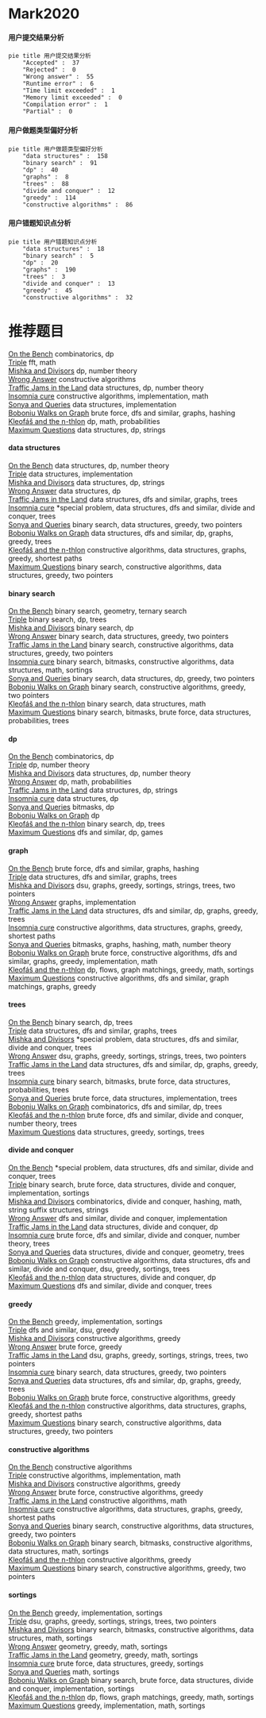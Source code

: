 # Mark2020
<!-- tabs:start -->
#### **用户提交结果分析**

```mermaid
pie title 用户提交结果分析
    "Accepted" :  37
    "Rejected" :  0
    "Wrong answer" :  55
    "Runtime error" :  6
    "Time limit exceeded" :  1
    "Memory limit exceeded" :  0
    "Compilation error" :  1
    "Partial" :  0
```
#### **用户做题类型偏好分析**

```mermaid
pie title 用户做题类型偏好分析
    "data structures" :  158
    "binary search" :  91
    "dp" :  40
    "graphs" :  8
    "trees" :  88
    "divide and conquer" :  12
    "greedy" :  114
    "constructive algorithms" :  86
```
#### **用户错题知识点分析**

```mermaid
pie title 用户错题知识点分析
    "data structures" :  18
    "binary search" :  5
    "dp" :  20
    "graphs" :  190
    "trees" :  3
    "divide and conquer" :  13
    "greedy" :  45
    "constructive algorithms" :  32
```
<!-- tabs:end -->
# 推荐题目
[On the Bench](http://codeforces.com/problemset/problem/840/C)		combinatorics,
                        dp		  
[Triple](http://codeforces.com/problemset/problem/1119/H)		fft,
                        math		  
[Mishka and Divisors](http://codeforces.com/problemset/problem/703/E)		dp,
                        number theory		  
[Wrong Answer](https://codeforces.com/contest/1130/problem/E)		constructive algorithms		  
[Traffic Jams in the Land](http://codeforces.com/problemset/problem/498/D)		data structures,
                        dp,
                        number theory		  
[Insomnia cure](http://codeforces.com/problemset/problem/148/A)		constructive algorithms,
                        implementation,
                        math		  
[Sonya and Queries](http://codeforces.com/problemset/problem/713/A)		data structures,
                        implementation		  
[Boboniu Walks on Graph](https://codeforces.com/contest/1395/problem/E)		brute force,
                        dfs and similar,
                        graphs,
                        hashing		  
[Kleofáš and the n-thlon](http://codeforces.com/problemset/problem/601/C)		dp,
                        math,
                        probabilities		  
[Maximum Questions](http://codeforces.com/problemset/problem/900/E)		data structures,
                        dp,
                        strings		  
<!-- tabs:start -->
#### **data structures**
[On the Bench](http://codeforces.com/problemset/problem/498/D)		data structures,
                        dp,
                        number theory		  
[Triple](http://codeforces.com/problemset/problem/713/A)		data structures,
                        implementation		  
[Mishka and Divisors](http://codeforces.com/problemset/problem/900/E)		data structures,
                        dp,
                        strings		  
[Wrong Answer](http://codeforces.com/problemset/problem/930/C)		data structures,
                        dp		  
[Traffic Jams in the Land](http://codeforces.com/problemset/problem/343/D)		data structures,
                        dfs and similar,
                        graphs,
                        trees		  
[Insomnia cure](http://codeforces.com/problemset/problem/1192/B)		*special problem,
                        data structures,
                        dfs and similar,
                        divide and conquer,
                        trees		  
[Sonya and Queries](http://codeforces.com/problemset/problem/1454/F)		binary search,
                        data structures,
                        greedy,
                        two pointers		  
[Boboniu Walks on Graph](http://codeforces.com/problemset/problem/708/C)		data structures,
                        dfs and similar,
                        dp,
                        graphs,
                        greedy,
                        trees		  
[Kleofáš and the n-thlon](http://codeforces.com/problemset/problem/525/D)		constructive algorithms,
                        data structures,
                        graphs,
                        greedy,
                        shortest paths		  
[Maximum Questions](http://codeforces.com/problemset/problem/1404/C)		binary search,
                        constructive algorithms,
                        data structures,
                        greedy,
                        two pointers		  
#### **binary search**
[On the Bench](http://codeforces.com/problemset/problem/1394/C)		binary search,
                        geometry,
                        ternary search		  
[Triple](http://codeforces.com/problemset/problem/932/D)		binary search,
                        dp,
                        trees		  
[Mishka and Divisors](https://codeforces.com/contest/1247/problem/E)		binary search,
                        dp		  
[Wrong Answer](http://codeforces.com/problemset/problem/1454/F)		binary search,
                        data structures,
                        greedy,
                        two pointers		  
[Traffic Jams in the Land](http://codeforces.com/problemset/problem/1404/C)		binary search,
                        constructive algorithms,
                        data structures,
                        greedy,
                        two pointers		  
[Insomnia cure](http://codeforces.com/problemset/problem/1322/B)		binary search,
                        bitmasks,
                        constructive algorithms,
                        data structures,
                        math,
                        sortings		  
[Sonya and Queries](http://codeforces.com/problemset/problem/1492/C)		binary search,
                        data structures,
                        dp,
                        greedy,
                        two pointers		  
[Boboniu Walks on Graph](http://codeforces.com/problemset/problem/1463/D)		binary search,
                        constructive algorithms,
                        greedy,
                        two pointers		  
[Kleofáš and the n-thlon](http://codeforces.com/problemset/problem/1490/G)		binary search,
                        data structures,
                        math		  
[Maximum Questions](http://codeforces.com/problemset/problem/1479/D)		binary search,
                        bitmasks,
                        brute force,
                        data structures,
                        probabilities,
                        trees		  
#### **dp**
[On the Bench](http://codeforces.com/problemset/problem/840/C)		combinatorics,
                        dp		  
[Triple](http://codeforces.com/problemset/problem/703/E)		dp,
                        number theory		  
[Mishka and Divisors](http://codeforces.com/problemset/problem/498/D)		data structures,
                        dp,
                        number theory		  
[Wrong Answer](http://codeforces.com/problemset/problem/601/C)		dp,
                        math,
                        probabilities		  
[Traffic Jams in the Land](http://codeforces.com/problemset/problem/900/E)		data structures,
                        dp,
                        strings		  
[Insomnia cure](http://codeforces.com/problemset/problem/930/C)		data structures,
                        dp		  
[Sonya and Queries](http://codeforces.com/problemset/problem/1117/F)		bitmasks,
                        dp		  
[Boboniu Walks on Graph](http://codeforces.com/problemset/problem/268/D)		dp		  
[Kleofáš and the n-thlon](http://codeforces.com/problemset/problem/932/D)		binary search,
                        dp,
                        trees		  
[Maximum Questions](http://codeforces.com/problemset/problem/1369/F)		dfs and similar,
                        dp,
                        games		  
#### **graph**
[On the Bench](https://codeforces.com/contest/1395/problem/E)		brute force,
                        dfs and similar,
                        graphs,
                        hashing		  
[Triple](http://codeforces.com/problemset/problem/343/D)		data structures,
                        dfs and similar,
                        graphs,
                        trees		  
[Mishka and Divisors](http://codeforces.com/problemset/problem/1383/A)		dsu,
                        graphs,
                        greedy,
                        sortings,
                        strings,
                        trees,
                        two pointers		  
[Wrong Answer](http://codeforces.com/problemset/problem/1239/F)		graphs,
                        implementation		  
[Traffic Jams in the Land](http://codeforces.com/problemset/problem/708/C)		data structures,
                        dfs and similar,
                        dp,
                        graphs,
                        greedy,
                        trees		  
[Insomnia cure](http://codeforces.com/problemset/problem/525/D)		constructive algorithms,
                        data structures,
                        graphs,
                        greedy,
                        shortest paths		  
[Sonya and Queries](http://codeforces.com/problemset/problem/1470/B)		bitmasks,
                        graphs,
                        hashing,
                        math,
                        number theory		  
[Boboniu Walks on Graph](http://codeforces.com/problemset/problem/1487/C)		brute force,
                        constructive algorithms,
                        dfs and similar,
                        graphs,
                        greedy,
                        implementation,
                        math		  
[Kleofáš and the n-thlon](http://codeforces.com/problemset/problem/1437/C)		dp,
                        flows,
                        graph matchings,
                        greedy,
                        math,
                        sortings		  
[Maximum Questions](http://codeforces.com/problemset/problem/1470/D)		constructive algorithms,
                        dfs and similar,
                        graph matchings,
                        graphs,
                        greedy		  
#### **trees**
[On the Bench](http://codeforces.com/problemset/problem/932/D)		binary search,
                        dp,
                        trees		  
[Triple](http://codeforces.com/problemset/problem/343/D)		data structures,
                        dfs and similar,
                        graphs,
                        trees		  
[Mishka and Divisors](http://codeforces.com/problemset/problem/1192/B)		*special problem,
                        data structures,
                        dfs and similar,
                        divide and conquer,
                        trees		  
[Wrong Answer](http://codeforces.com/problemset/problem/1383/A)		dsu,
                        graphs,
                        greedy,
                        sortings,
                        strings,
                        trees,
                        two pointers		  
[Traffic Jams in the Land](http://codeforces.com/problemset/problem/708/C)		data structures,
                        dfs and similar,
                        dp,
                        graphs,
                        greedy,
                        trees		  
[Insomnia cure](http://codeforces.com/problemset/problem/1479/D)		binary search,
                        bitmasks,
                        brute force,
                        data structures,
                        probabilities,
                        trees		  
[Sonya and Queries](http://codeforces.com/problemset/problem/1511/C)		brute force,
                        data structures,
                        implementation,
                        trees		  
[Boboniu Walks on Graph](http://codeforces.com/problemset/problem/1499/F)		combinatorics,
                        dfs and similar,
                        dp,
                        trees		  
[Kleofáš and the n-thlon](http://codeforces.com/problemset/problem/1491/E)		brute force,
                        dfs and similar,
                        divide and conquer,
                        number theory,
                        trees		  
[Maximum Questions](http://codeforces.com/problemset/problem/1466/D)		data structures,
                        greedy,
                        sortings,
                        trees		  
#### **divide and conquer**
[On the Bench](http://codeforces.com/problemset/problem/1192/B)		*special problem,
                        data structures,
                        dfs and similar,
                        divide and conquer,
                        trees		  
[Triple](http://codeforces.com/problemset/problem/1461/D)		binary search,
                        brute force,
                        data structures,
                        divide and conquer,
                        implementation,
                        sortings		  
[Mishka and Divisors](http://codeforces.com/problemset/problem/1466/G)		combinatorics,
                        divide and conquer,
                        hashing,
                        math,
                        string suffix structures,
                        strings		  
[Wrong Answer](http://codeforces.com/problemset/problem/1490/D)		dfs and similar,
                        divide and conquer,
                        implementation		  
[Traffic Jams in the Land](https://codeforces.com/contest/1483/problem/C)		data structures,
                        divide and conquer,
                        dp		  
[Insomnia cure](http://codeforces.com/problemset/problem/1491/E)		brute force,
                        dfs and similar,
                        divide and conquer,
                        number theory,
                        trees		  
[Sonya and Queries](http://codeforces.com/problemset/problem/1303/G)		data structures,
                        divide and conquer,
                        geometry,
                        trees		  
[Boboniu Walks on Graph](http://codeforces.com/problemset/problem/1494/D)		constructive algorithms,
                        data structures,
                        dfs and similar,
                        divide and conquer,
                        dsu,
                        greedy,
                        sortings,
                        trees		  
[Kleofáš and the n-thlon](http://codeforces.com/problemset/problem/1482/E)		data structures,
                        divide and conquer,
                        dp		  
[Maximum Questions](http://codeforces.com/problemset/problem/566/C)		dfs and similar,
                        divide and conquer,
                        trees		  
#### **greedy**
[On the Bench](http://codeforces.com/problemset/problem/545/D)		greedy,
                        implementation,
                        sortings		  
[Triple](http://codeforces.com/problemset/problem/902/B)		dfs and similar,
                        dsu,
                        greedy		  
[Mishka and Divisors](http://codeforces.com/problemset/problem/482/A)		constructive algorithms,
                        greedy		  
[Wrong Answer](https://codeforces.com/contest/1130/problem/D1)		brute force,
                        greedy		  
[Traffic Jams in the Land](http://codeforces.com/problemset/problem/1383/A)		dsu,
                        graphs,
                        greedy,
                        sortings,
                        strings,
                        trees,
                        two pointers		  
[Insomnia cure](http://codeforces.com/problemset/problem/1454/F)		binary search,
                        data structures,
                        greedy,
                        two pointers		  
[Sonya and Queries](http://codeforces.com/problemset/problem/708/C)		data structures,
                        dfs and similar,
                        dp,
                        graphs,
                        greedy,
                        trees		  
[Boboniu Walks on Graph](http://codeforces.com/problemset/problem/1264/B)		brute force,
                        constructive algorithms,
                        greedy		  
[Kleofáš and the n-thlon](http://codeforces.com/problemset/problem/525/D)		constructive algorithms,
                        data structures,
                        graphs,
                        greedy,
                        shortest paths		  
[Maximum Questions](http://codeforces.com/problemset/problem/1404/C)		binary search,
                        constructive algorithms,
                        data structures,
                        greedy,
                        two pointers		  
#### **constructive algorithms**
[On the Bench](https://codeforces.com/contest/1130/problem/E)		constructive algorithms		  
[Triple](http://codeforces.com/problemset/problem/148/A)		constructive algorithms,
                        implementation,
                        math		  
[Mishka and Divisors](http://codeforces.com/problemset/problem/482/A)		constructive algorithms,
                        greedy		  
[Wrong Answer](http://codeforces.com/problemset/problem/1264/B)		brute force,
                        constructive algorithms,
                        greedy		  
[Traffic Jams in the Land](http://codeforces.com/problemset/problem/1497/C2)		constructive algorithms,
                        math		  
[Insomnia cure](http://codeforces.com/problemset/problem/525/D)		constructive algorithms,
                        data structures,
                        graphs,
                        greedy,
                        shortest paths		  
[Sonya and Queries](http://codeforces.com/problemset/problem/1404/C)		binary search,
                        constructive algorithms,
                        data structures,
                        greedy,
                        two pointers		  
[Boboniu Walks on Graph](http://codeforces.com/problemset/problem/1322/B)		binary search,
                        bitmasks,
                        constructive algorithms,
                        data structures,
                        math,
                        sortings		  
[Kleofáš and the n-thlon](http://codeforces.com/problemset/problem/1493/A)		constructive algorithms,
                        greedy		  
[Maximum Questions](http://codeforces.com/problemset/problem/1463/D)		binary search,
                        constructive algorithms,
                        greedy,
                        two pointers		  
#### **sortings**
[On the Bench](http://codeforces.com/problemset/problem/545/D)		greedy,
                        implementation,
                        sortings		  
[Triple](http://codeforces.com/problemset/problem/1383/A)		dsu,
                        graphs,
                        greedy,
                        sortings,
                        strings,
                        trees,
                        two pointers		  
[Mishka and Divisors](http://codeforces.com/problemset/problem/1322/B)		binary search,
                        bitmasks,
                        constructive algorithms,
                        data structures,
                        math,
                        sortings		  
[Wrong Answer](https://codeforces.com/contest/1496/problem/C)		geometry,
                        greedy,
                        math,
                        sortings		  
[Traffic Jams in the Land](http://codeforces.com/problemset/problem/1495/A)		geometry,
                        greedy,
                        math,
                        sortings		  
[Insomnia cure](http://codeforces.com/problemset/problem/1497/A)		brute force,
                        data structures,
                        greedy,
                        sortings		  
[Sonya and Queries](http://codeforces.com/problemset/problem/1427/A)		math,
                        sortings		  
[Boboniu Walks on Graph](http://codeforces.com/problemset/problem/1461/D)		binary search,
                        brute force,
                        data structures,
                        divide and conquer,
                        implementation,
                        sortings		  
[Kleofáš and the n-thlon](http://codeforces.com/problemset/problem/1437/C)		dp,
                        flows,
                        graph matchings,
                        greedy,
                        math,
                        sortings		  
[Maximum Questions](http://codeforces.com/problemset/problem/1473/A)		greedy,
                        implementation,
                        math,
                        sortings		  
<!-- tabs:end -->

